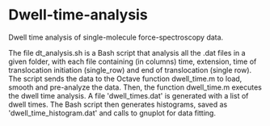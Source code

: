 # Dwell-time-analysis
Dwell time analysis of single-molecule force-spectroscopy data.

The file dt_analysis.sh is a Bash script that analysis all the .dat files in a given folder, with each file containing (in columns) time, extension, time of translocation initiation (single_row) and end of translocation (single row). The script sends the data to the Octave function dwell_time.m to load, smooth and pre-analyze the data. Then, the function dwell_time.m executes the dwell time analysis. A file 'dwell_times.dat' is generated with a list of dwell times. The Bash script then generates histograms, saved as 'dwell_time_histogram.dat' and calls to gnuplot for data fitting.

